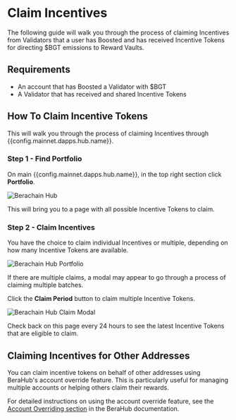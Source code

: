 <script setup>
  import config from '@berachain/config/constants.json';
</script>

# Claim Incentives

The following guide will walk you through the process of claiming Incentives from Validators that a user has Boosted and has received Incentive Tokens for directing $BGT emissions to Reward Vaults.

## Requirements

- An account that has Boosted a Validator with $BGT
- A Validator that has received and shared Incentive Tokens

## How To Claim Incentive Tokens

This will walk you through the process of claiming Incentives through <a :href="config.mainnet.dapps.hub.url" target="_blank">{{config.mainnet.dapps.hub.name}}</a>.

### Step 1 - Find Portfolio

On main {{config.mainnet.dapps.hub.name}}, in the top right section click **Portfolio**.

![Berachain Hub](/assets/claim-incentives-hub.png)

This will bring you to a page with all possible Incentive Tokens to claim.

### Step 2 - Claim Incentives

You have the choice to claim individual Incentives or multiple, depending on how many Incentive Tokens are available.

![Berachain Hub Portfolio](/assets/claim-incentives-portfolio.png)

If there are multiple claims, a modal may appear to go through a process of claiming multiple batches.

Click the **Claim Period** button to claim multiple Incentive Tokens.

![Berachain Hub Claim Modal](/assets/claim-incentives-claim-modal.png)

Check back on this page every 24 hours to see the latest Incentive Tokens that are eligible to claim.

## Claiming Incentives for Other Addresses

You can claim incentive tokens on behalf of other addresses using BeraHub's account override feature. This is particularly useful for managing multiple accounts or helping others claim their rewards.

For detailed instructions on using the account override feature, see the [Account Overriding section](/learn/dapps/berahub#account-overriding) in the BeraHub documentation.
